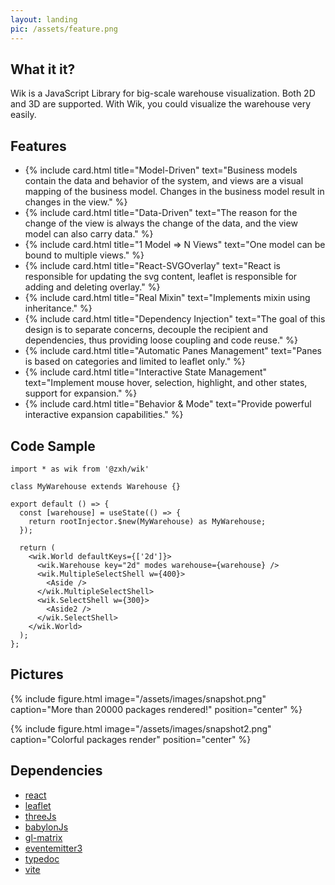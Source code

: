 ```yaml
---
layout: landing
pic: /assets/feature.png
---
```


## What it it?

Wik is a JavaScript Library for big-scale warehouse visualization. Both 2D and 3D are supported. With Wik, you could visualize the warehouse very easily.

## Features

<ul class="cards cards--x3">
  <li>
{% include card.html title="Model-Driven" text="Business models contain the data and behavior of the system, and views are a visual mapping of the business model. Changes in the business model result in changes in the view." %}
  </li>
    <li>
{% include card.html title="Data-Driven" text="The reason for the change of the view is always the change of the data, and the view model can also carry data." %}
  </li>
    <li>
{% include card.html title="1 Model => N Views" text="One model can be bound to multiple views." %}
  </li>
    <li>
{% include card.html title="React-SVGOverlay" text="React is responsible for updating the svg content, leaflet is responsible for adding and deleting overlay." %}
  </li>
    <li>
{% include card.html title="Real Mixin" text="Implements mixin using inheritance." %}
  </li>
    <li>
{% include card.html title="Dependency Injection" text="The goal of this design is to separate concerns, decouple the recipient and dependencies, thus providing loose coupling and code reuse." %}
  </li>
  <li>
{% include card.html title="Automatic Panes Management" text="Panes is based on categories and limited to leaflet only." %}
  </li>
  <li>
{% include card.html title="Interactive State Management" text="Implement mouse hover, selection, highlight, and other states, support for expansion." %}
  </li>
    <li>
{% include card.html title="Behavior & Mode" text="Provide powerful interactive expansion capabilities." %}
  </li>
</ul>

## Code Sample

```tsx
import * as wik from '@zxh/wik'

class MyWarehouse extends Warehouse {}

export default () => {
  const [warehouse] = useState(() => {
    return rootInjector.$new(MyWarehouse) as MyWarehouse;
  });

  return (
    <wik.World defaultKeys={['2d']}>
      <wik.Warehouse key="2d" modes warehouse={warehouse} />
      <wik.MultipleSelectShell w={400}>
        <Aside />
      </wik.MultipleSelectShell>
      <wik.SelectShell w={300}>
        <Aside2 />
      </wik.SelectShell>
    </wik.World>
  );
};
```

## Pictures

{% include figure.html image="/assets/images/snapshot.png" caption="More than 20000 packages rendered!" position="center" %}

{% include figure.html image="/assets/images/snapshot2.png" caption="Colorful packages render" position="center" %}

## Dependencies

- <a href="https://reactjs.org/docs/getting-started.html">react</a>
- <a href="https://leafletjs.com/reference.html">leaflet</a>
- <a href="https://threejs.org/docs/index.html">threeJs</a>
- <a href="https://doc.babylonjs.com/start">babylonJs</a>
- <a href="https://glmatrix.net/docs/">gl-matrix</a>
- <a href="https://github.com/primus/eventemitter3#readme">eventemitter3</a>
- <a href="https://typedoc.org/guides/overview/">typedoc</a>
- <a href="https://vitejs.dev/guide/">vite</a>
